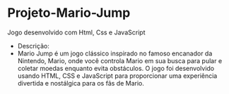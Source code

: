 # Projeto-Mario-Jump
 Jogo desenvolvido com Html, Css e JavaScript
* Descrição:
* Mario Jump é um jogo clássico inspirado no famoso encanador da Nintendo, Mario, onde você controla Mario em sua busca para pular e coletar moedas enquanto evita obstáculos. O jogo foi desenvolvido usando HTML, CSS e JavaScript para proporcionar uma experiência divertida e nostálgica para os fãs de Mario.
